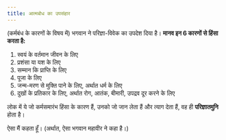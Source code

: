 ```yaml
---
title: आत्मबोध का उपसंहार
---
```


<sutra-meaning>

(कर्मबंध के कारणों के विषय में) भगवान ने परिज्ञा-विवेक का उपदेश दिया है। **मानव इन 6 कारणों से हिंसा करता है:**
1. स्वयं के वर्तमान जीवन के लिए
2. प्रशंसा या यश के लिए
3. सम्मान कि प्राप्ति के लिए
4. पूजा के लिए
5. जन्म-मरण से मुक्ति पाने के लिए, अर्थात धर्म के लिए
6. दुखों के प्रतिकार के लिए, अर्थात रोग, आतंक, बीमारी, उपद्रव दूर करने के लिए

लोक में ये जो कर्मसमारंभ हिंसा के कारण हैं, उनको जो जान लेता हैं और त्याग देता हैं, वह ही **परिज्ञातमुनि** होता है। 

ऐसा मैं कहता हूँ। (अर्थात, ऐसा भगवान महावीर ने कहा है।)

</sutra-meaning>